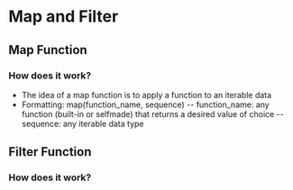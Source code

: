 # Map and Filter

## Map Function
### How does it work?
- The idea of a map function is to apply a function to an iterable data
- Formatting:
  map(function_name, sequence)
-- function_name: any function (built-in or selfmade) that returns a desired value of choice
-- sequence: any iterable data type

## Filter Function
### How does it work?

